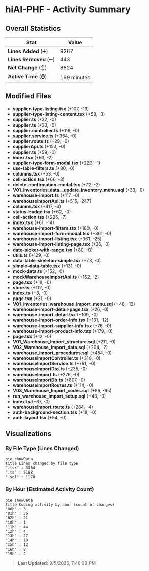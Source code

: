 # hiAI-PHF - Activity Summary 

## Overall Statistics

| Stat                   | Value                                                             |
| ---------------------- | ----------------------------------------------------------------- |
| **Lines Added** (➕)   | 9267                                          |
| **Lines Removed** (➖) | 443                                        |
| **Net Change** (↕)    | 8824                |
| **Active Time** (⌚)   | 199 minutes |


## Modified Files
- **supplier-type-listing.tsx** (+107, -19)
- **supplier-type-listing-content.tsx** (+58, -3)
- **supplier.ts** (+32, -0)
- **supplier.ts** (+30, -0)
- **supplier.controller.ts** (+116, -0)
- **supplier.service.ts** (+364, -0)
- **supplier.route.ts** (+29, -0)
- **supplierApi.ts** (+153, -0)
- **supplier.ts** (+59, -0)
- **index.tsx** (+63, -2)
- **supplier-type-form-modal.tsx** (+223, -1)
- **use-table-filters.ts** (+80, -0)
- **columns.tsx** (+53, -0)
- **cell-action.tsx** (+66, -3)
- **delete-confirmation-modal.tsx** (+72, -2)
- **V01_inventories_data__update_inventory_menu.sql** (+33, -0)
- **warehouse-import.ts** (+117, -0)
- **warehouseImportApi.ts** (+515, -247)
- **columns.tsx** (+417, -3)
- **status-badge.tsx** (+62, -0)
- **cell-action.tsx** (+225, -7)
- **index.tsx** (+61, -14)
- **warehouse-import-filters.tsx** (+180, -0)
- **warehouse-import-form-modal.tsx** (+361, -0)
- **warehouse-import-listing.tsx** (+361, -25)
- **warehouse-import-listing-page.tsx** (+26, -0)
- **date-picker-with-range.tsx** (+80, -0)
- **utils.ts** (+129, -0)
- **data-table-skeleton-simple.tsx** (+73, -0)
- **simple-data-table.tsx** (+131, -0)
- **mock-data.ts** (+152, -0)
- **mockWarehouseImportApi.ts** (+162, -2)
- **page.tsx** (+18, -0)
- **store.ts** (+112, -0)
- **index.ts** (+3, -0)
- **page.tsx** (+31, -0)
- **V01_inventories_warehouse_import_menu.sql** (+48, -12)
- **warehouse-import-detail-page.tsx** (+26, -0)
- **warehouse-import-detail.tsx** (+109, -0)
- **warehouse-import-order-info.tsx** (+131, -12)
- **warehouse-import-supplier-info.tsx** (+76, -0)
- **warehouse-import-product-info.tsx** (+179, -0)
- **page.tsx** (+12, -0)
- **V01_Warehouse_Import_structure.sql** (+211, -0)
- **V02_Warehouse_Import_data.sql** (+204, -2)
- **warehouse_import_procedures.sql** (+454, -0)
- **warehouseImportController.ts** (+318, -0)
- **warehouseImportService.ts** (+761, -0)
- **warehouseImportDto.ts** (+235, -0)
- **warehouseImport.ts** (+276, -0)
- **warehouseImportDb.ts** (+807, -0)
- **warehouseImportRoutes.ts** (+114, -0)
- **V03_Warehouse_Import_codes.sql** (+86, -85)
- **run_warehouse_import_setup.sql** (+43, -0)
- **index.ts** (+67, -0)
- **warehouseImport.route.ts** (+284, -4)
- **auth-background-section.tsx** (+18, -0)
- **auth-layout.tsx** (+54, -0)

## Visualizations

### By File Type (Lines Changed)

```mermaid
pie showData
title Lines changed by file type
".tsx" : 3364
".ts" : 5168
".sql" : 1178
```

### By Hour (Estimated Activity Count)

```mermaid
pie showData
title Coding activity by hour (count of changes)
"00h" : 3
"01h" : 36
"02h" : 21
"10h" : 1
"11h" : 44
"12h" : 4
"13h" : 27
"14h" : 18
"15h" : 12
"16h" : 8
"19h" : 2
```


> **Last Updated:** 9/5/2025, 7:48:38 PM